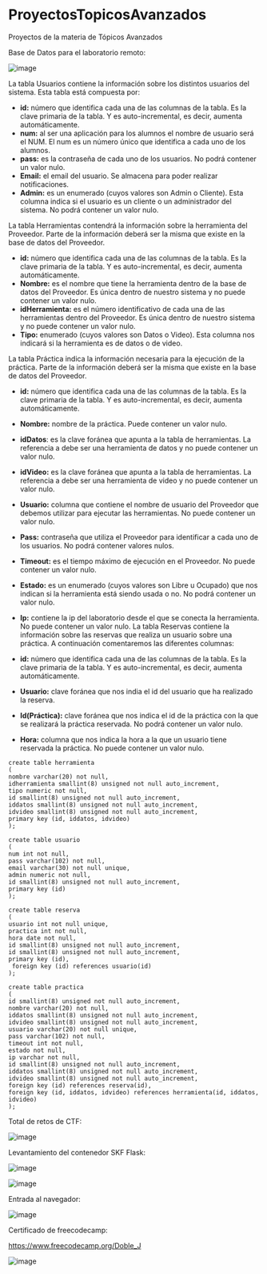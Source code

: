 ﻿# ProyectosTopicosAvanzados
Proyectos de la materia de Tópicos Avanzados

Base de Datos para el laboratorio remoto:

![image](https://user-images.githubusercontent.com/101353842/170783311-9375c06b-2f01-4938-b406-36935ca98f01.png)


La tabla Usuarios contiene la información sobre los distintos usuarios del sistema. Esta tabla está compuesta por:

*	**id:** número que identifica cada una de las columnas de la tabla. Es la clave primaria de la tabla. Y es auto-incremental, es decir, aumenta automáticamente.
*	**num:** al ser una aplicación para los alumnos el nombre de  usuario será el NUM. El num es un número único que identifica a cada uno de los alumnos.
*	**pass:** es la contraseña de cada uno de los usuarios. No podrá contener un valor nulo.
*	**Email:** el email del usuario. Se almacena para poder realizar notificaciones.
*	**Admin:** es un enumerado (cuyos valores son Admin o Cliente). Esta  columna  indica si el usuario es un cliente o un administrador del sistema. No podrá contener un valor nulo.

La tabla Herramientas contendrá la información sobre la herramienta del Proveedor. Parte de la información deberá ser la misma que existe en la base de datos del Proveedor.

*	**id:** número que identifica cada una de las columnas de la tabla. Es la clave  primaria de la tabla. Y es auto-incremental, es decir, aumenta automáticamente.
*	**Nombre:** es el nombre que tiene la herramienta dentro de la base de datos del Proveedor. Es única dentro de nuestro sistema y no puede contener un valor nulo.
*	**idHerramienta:** es el número identificativo de cada una de las herramientas dentro del Proveedor. Es única dentro de nuestro sistema y no puede contener un valor nulo.
*	**Tipo:** enumerado (cuyos valores son Datos o Video). Esta columna nos indicará si la herramienta es de datos o de video.

La tabla Práctica  indica la información necesaria para la ejecución de la práctica. Parte de la información deberá ser la misma que existe en la  base de datos del Proveedor.

*	**id:** número que identifica cada una de las columnas de la tabla. Es la clave  primaria de la tabla. Y es auto-incremental, es decir, aumenta automáticamente.
*	**Nombre:** nombre de la práctica. Puede contener un valor nulo.
*	**idDatos**: es la clave foránea que apunta a la tabla de herramientas. La referencia a debe ser una herramienta de datos y no puede contener un  valor nulo.
*	**idVideo:** es la clave foránea que apunta a la tabla de herramientas. La referencia a debe ser una herramienta de video y no puede contener un  valor nulo.
*	**Usuario:** columna que contiene el nombre de usuario del Proveedor que  debemos utilizar para ejecutar las herramientas. No puede contener un valor nulo.
*	**Pass:** contraseña que utiliza el Proveedor para identificar a cada uno de los usuarios. No podrá contener valores nulos.
*	**Timeout:** es el tiempo máximo de ejecución en el Proveedor. No puede contener un valor nulo.
*	**Estado:** es un enumerado (cuyos valores son Libre u Ocupado) que nos indican si la herramienta está siendo usada o no. No podrá contener un valor nulo.
*	**Ip:** contiene la ip del laboratorio desde el que se conecta la herramienta. No puede contener un valor nulo.
La tabla Reservas contiene la información sobre las reservas que realiza un usuario sobre una práctica. A continuación comentaremos las diferentes columnas:

*	**id:** número que identifica cada una de las columnas de la tabla. Es la clave primaria de la tabla. Y es auto-incremental, es decir, aumenta automáticamente.
*	**Usuario:** clave foránea que nos india el id del usuario que ha realizado la  reserva.
*	**Id(Práctica):** clave foránea que nos indica el id de la práctica con la que se realizará la práctica reservada. No podrá contener un valor nulo.
*	**Hora:** columna que nos indica la hora a la que un usuario tiene reservada la práctica. No puede contener un valor nulo.


`create table herramienta`  
`(`    
`nombre varchar(20) not null,`  
`idherramienta smallint(8) unsigned not null auto_increment,  `  
`tipo numeric not null,   `  
`id smallint(8) unsigned not null auto_increment,  `  
`iddatos smallint(8) unsigned not null auto_increment,  `  
`idvideo smallint(8) unsigned not null auto_increment,  `  
`primary key (id, iddatos, idvideo)   `  
`);   `  

`create table usuario   `  
` (  `  
` num int not null,   `  
` pass varchar(102) not null,  `  
` email varchar(30) not null unique,   `  
` admin numeric not null,   `  
` id smallint(8) unsigned not null auto_increment,   `  
` primary key (id)   `  
` );   `  

` create table reserva   `    
` (   `  
` usuario int not null unique,   `  
` practica int not null,   `  
` hora date not null,   `  
` id smallint(8) unsigned not null auto_increment,  `  
` id smallint(8) unsigned not null auto_increment,  `  
` primary key (id), `  
` foreign key (id) references usuario(id)`  
` );   `  

`create table practica   `  
` (   `  
` id smallint(8) unsigned not null auto_increment,   `  
` nombre varchar(20) not null,   `  
` iddatos smallint(8) unsigned not null auto_increment,  `  
` idvideo smallint(8) unsigned not null auto_increment,  `  
` usuario varchar(20) not null unique,   `  
` pass varchar(102) not null,   `  
` timeout int not null,   `  
` estado not null,   `  
` ip varchar not null,   `  
` id smallint(8) unsigned not null auto_increment,  `  
` iddatos smallint(8) unsigned not null auto_increment,  `  
` idvideo smallint(8) unsigned not null auto_increment,  `  
` foreign key (id) references reserva(id),   `  
` foreign key (id, iddatos, idvideo) references herramienta(id, iddatos, idvideo)  `  
 ` );  `  


Total de retos de CTF:

![image](https://user-images.githubusercontent.com/101353842/170783364-3d865ded-11f3-4770-8c35-eb72d0e6882b.png)

Levantamiento del contenedor SKF Flask:

![image](https://user-images.githubusercontent.com/101353842/170783408-9f59a6cd-c5a1-4981-882b-42c7b1043918.png)

![image](https://user-images.githubusercontent.com/101353842/170783452-d7f9893d-b4a3-4e9c-9313-c7abd2095512.png)

Entrada al navegador:

![image](https://user-images.githubusercontent.com/101353842/170783504-69fd227a-ab4b-4a0d-90f8-b57081e373d2.png)

Certificado de freecodecamp:

https://www.freecodecamp.org/Doble_J

![image](https://user-images.githubusercontent.com/101353842/170783543-9b68d361-472f-428e-8ea3-d9a6e2fb852e.png)






